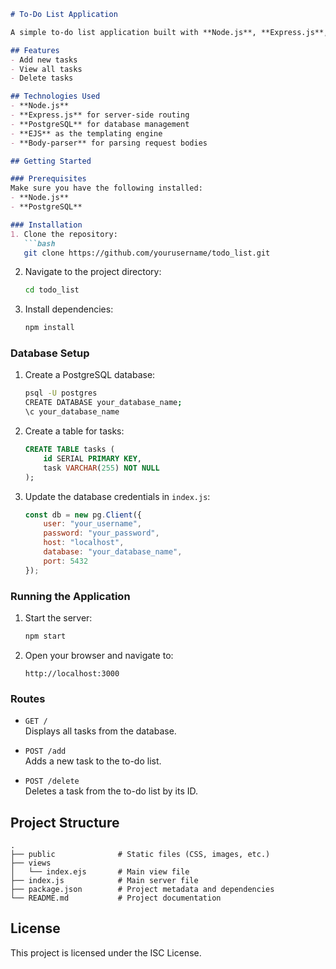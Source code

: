 

```markdown
# To-Do List Application

A simple to-do list application built with **Node.js**, **Express.js**, and **PostgreSQL**. This app allows users to add, view, and delete tasks, all while persisting the data in a PostgreSQL database.

## Features
- Add new tasks
- View all tasks
- Delete tasks

## Technologies Used
- **Node.js**
- **Express.js** for server-side routing
- **PostgreSQL** for database management
- **EJS** as the templating engine
- **Body-parser** for parsing request bodies

## Getting Started

### Prerequisites
Make sure you have the following installed:
- **Node.js**
- **PostgreSQL**

### Installation
1. Clone the repository:
   ```bash
   git clone https://github.com/yourusername/todo_list.git
   ```
2. Navigate to the project directory:
   ```bash
   cd todo_list
   ```
3. Install dependencies:
   ```bash
   npm install
   ```

### Database Setup
1. Create a PostgreSQL database:
   ```bash
   psql -U postgres
   CREATE DATABASE your_database_name;
   \c your_database_name
   ```
2. Create a table for tasks:
   ```sql
   CREATE TABLE tasks (
       id SERIAL PRIMARY KEY,
       task VARCHAR(255) NOT NULL
   );
   ```

3. Update the database credentials in `index.js`:
   ```js
   const db = new pg.Client({
       user: "your_username",
       password: "your_password",
       host: "localhost",
       database: "your_database_name",
       port: 5432
   });
   ```

### Running the Application
1. Start the server:
   ```bash
   npm start
   ```
2. Open your browser and navigate to:
   ```
   http://localhost:3000
   ```

### Routes

- `GET /`  
  Displays all tasks from the database.

- `POST /add`  
  Adds a new task to the to-do list.

- `POST /delete`  
  Deletes a task from the to-do list by its ID.

## Project Structure
```
.
├── public              # Static files (CSS, images, etc.)
├── views
│   └── index.ejs       # Main view file
├── index.js            # Main server file
├── package.json        # Project metadata and dependencies
└── README.md           # Project documentation
```

## License
This project is licensed under the ISC License.
```
